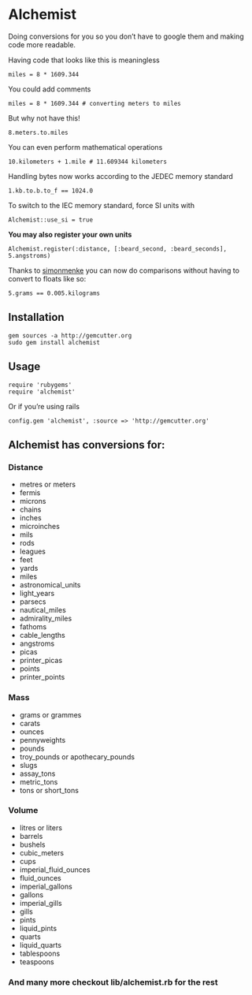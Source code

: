 Alchemist
=========

Doing conversions for you so you don’t have to google them and making
code more readable.

Having code that looks like this is meaningless

    miles = 8 * 1609.344

You could add comments

    miles = 8 * 1609.344 # converting meters to miles

But why not have this!

    8.meters.to.miles

You can even perform mathematical operations

    10.kilometers + 1.mile # 11.609344 kilometers

Handling bytes now works according to the JEDEC memory standard

    1.kb.to.b.to_f == 1024.0

To switch to the IEC memory standard, force SI units with

    Alchemist::use_si = true

<strong>You may also register your own units</strong>

    Alchemist.register(:distance, [:beard_second, :beard_seconds], 5.angstroms)

Thanks to <a href='http://github.com/simonmenke'>simonmenke</a> you can
now do comparisons without having to convert to floats like so:

    5.grams == 0.005.kilograms

Installation
------------

    gem sources -a http://gemcutter.org
    sudo gem install alchemist

Usage
-----

    require 'rubygems'
    require 'alchemist' 

Or if you’re using rails

    config.gem 'alchemist', :source => 'http://gemcutter.org'

Alchemist has conversions for:
------------------------------

### Distance

-   metres or meters
-   fermis
-   microns
-   chains
-   inches
-   microinches
-   mils
-   rods
-   leagues
-   feet
-   yards
-   miles
-   astronomical\_units
-   light\_years
-   parsecs
-   nautical\_miles
-   admirality\_miles
-   fathoms
-   cable\_lengths
-   angstroms
-   picas
-   printer\_picas
-   points
-   printer\_points

### Mass

-   grams or grammes
-   carats
-   ounces
-   pennyweights
-   pounds
-   troy\_pounds or apothecary\_pounds
-   slugs
-   assay\_tons
-   metric\_tons
-   tons or short\_tons

### Volume

-   litres or liters
-   barrels
-   bushels
-   cubic\_meters
-   cups
-   imperial\_fluid\_ounces
-   fluid\_ounces
-   imperial\_gallons
-   gallons
-   imperial\_gills
-   gills
-   pints
-   liquid\_pints
-   quarts
-   liquid\_quarts
-   tablespoons
-   teaspoons

### And many more checkout **lib/alchemist.rb** for the rest
